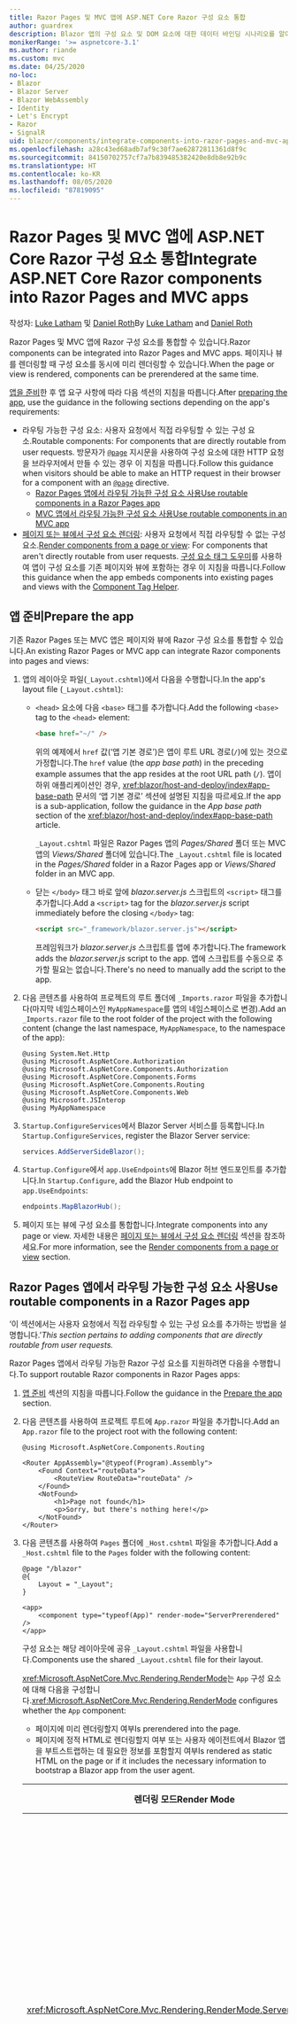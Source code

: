 ```yaml
---
title: Razor Pages 및 MVC 앱에 ASP.NET Core Razor 구성 요소 통합
author: guardrex
description: Blazor 앱의 구성 요소 및 DOM 요소에 대한 데이터 바인딩 시나리오를 알아봅니다.
monikerRange: '>= aspnetcore-3.1'
ms.author: riande
ms.custom: mvc
ms.date: 04/25/2020
no-loc:
- Blazor
- Blazor Server
- Blazor WebAssembly
- Identity
- Let's Encrypt
- Razor
- SignalR
uid: blazor/components/integrate-components-into-razor-pages-and-mvc-apps
ms.openlocfilehash: a28c43ed68adb7af9c30f7ae62872811361d8f9c
ms.sourcegitcommit: 84150702757cf7a7b839485382420e8db8e92b9c
ms.translationtype: HT
ms.contentlocale: ko-KR
ms.lasthandoff: 08/05/2020
ms.locfileid: "87819095"
---
```

# <a name="integrate-aspnet-core-no-locrazor-components-into-no-locrazor-pages-and-mvc-apps"></a><span data-ttu-id="d8db7-103">Razor Pages 및 MVC 앱에 ASP.NET Core Razor 구성 요소 통합</span><span class="sxs-lookup"><span data-stu-id="d8db7-103">Integrate ASP.NET Core Razor components into Razor Pages and MVC apps</span></span>

<span data-ttu-id="d8db7-104">작성자: [Luke Latham](https://github.com/guardrex) 및 [Daniel Roth](https://github.com/danroth27)</span><span class="sxs-lookup"><span data-stu-id="d8db7-104">By [Luke Latham](https://github.com/guardrex) and [Daniel Roth](https://github.com/danroth27)</span></span>

<span data-ttu-id="d8db7-105">Razor Pages 및 MVC 앱에 Razor 구성 요소를 통합할 수 있습니다.</span><span class="sxs-lookup"><span data-stu-id="d8db7-105">Razor components can be integrated into Razor Pages and MVC apps.</span></span> <span data-ttu-id="d8db7-106">페이지나 뷰를 렌더링할 때 구성 요소를 동시에 미리 렌더링할 수 있습니다.</span><span class="sxs-lookup"><span data-stu-id="d8db7-106">When the page or view is rendered, components can be prerendered at the same time.</span></span>

<span data-ttu-id="d8db7-107">[앱을 준비](#prepare-the-app)한 후 앱 요구 사항에 따라 다음 섹션의 지침을 따릅니다.</span><span class="sxs-lookup"><span data-stu-id="d8db7-107">After [preparing the app](#prepare-the-app), use the guidance in the following sections depending on the app's requirements:</span></span>

* <span data-ttu-id="d8db7-108">라우팅 가능한 구성 요소: 사용자 요청에서 직접 라우팅할 수 있는 구성 요소.</span><span class="sxs-lookup"><span data-stu-id="d8db7-108">Routable components: For components that are directly routable from user requests.</span></span> <span data-ttu-id="d8db7-109">방문자가 [`@page`](xref:mvc/views/razor#page) 지시문을 사용하여 구성 요소에 대한 HTTP 요청을 브라우저에서 만들 수 있는 경우 이 지침을 따릅니다.</span><span class="sxs-lookup"><span data-stu-id="d8db7-109">Follow this guidance when visitors should be able to make an HTTP request in their browser for a component with an [`@page`](xref:mvc/views/razor#page) directive.</span></span>
  * [<span data-ttu-id="d8db7-110">Razor Pages 앱에서 라우팅 가능한 구성 요소 사용</span><span class="sxs-lookup"><span data-stu-id="d8db7-110">Use routable components in a Razor Pages app</span></span>](#use-routable-components-in-a-razor-pages-app)
  * [<span data-ttu-id="d8db7-111">MVC 앱에서 라우팅 가능한 구성 요소 사용</span><span class="sxs-lookup"><span data-stu-id="d8db7-111">Use routable components in an MVC app</span></span>](#use-routable-components-in-an-mvc-app)
* <span data-ttu-id="d8db7-112">[페이지 또는 뷰에서 구성 요소 렌더링](#render-components-from-a-page-or-view): 사용자 요청에서 직접 라우팅할 수 없는 구성 요소.</span><span class="sxs-lookup"><span data-stu-id="d8db7-112">[Render components from a page or view](#render-components-from-a-page-or-view): For components that aren't directly routable from user requests.</span></span> <span data-ttu-id="d8db7-113">[구성 요소 태그 도우미](xref:mvc/views/tag-helpers/builtin-th/component-tag-helper)를 사용하여 앱이 구성 요소를 기존 페이지와 뷰에 포함하는 경우 이 지침을 따릅니다.</span><span class="sxs-lookup"><span data-stu-id="d8db7-113">Follow this guidance when the app embeds components into existing pages and views with the [Component Tag Helper](xref:mvc/views/tag-helpers/builtin-th/component-tag-helper).</span></span>

## <a name="prepare-the-app"></a><span data-ttu-id="d8db7-114">앱 준비</span><span class="sxs-lookup"><span data-stu-id="d8db7-114">Prepare the app</span></span>

<span data-ttu-id="d8db7-115">기존 Razor Pages 또는 MVC 앱은 페이지와 뷰에 Razor 구성 요소를 통합할 수 있습니다.</span><span class="sxs-lookup"><span data-stu-id="d8db7-115">An existing Razor Pages or MVC app can integrate Razor components into pages and views:</span></span>

1. <span data-ttu-id="d8db7-116">앱의 레이아웃 파일(`_Layout.cshtml`)에서 다음을 수행합니다.</span><span class="sxs-lookup"><span data-stu-id="d8db7-116">In the app's layout file (`_Layout.cshtml`):</span></span>

   * <span data-ttu-id="d8db7-117">`<head>` 요소에 다음 `<base>` 태그를 추가합니다.</span><span class="sxs-lookup"><span data-stu-id="d8db7-117">Add the following `<base>` tag to the `<head>` element:</span></span>

     ```html
     <base href="~/" />
     ```

     <span data-ttu-id="d8db7-118">위의 예제에서 `href` 값(‘앱 기본 경로’)은 앱이 루트 URL 경로(`/`)에 있는 것으로 가정합니다.</span><span class="sxs-lookup"><span data-stu-id="d8db7-118">The `href` value (the *app base path*) in the preceding example assumes that the app resides at the root URL path (`/`).</span></span> <span data-ttu-id="d8db7-119">앱이 하위 애플리케이션인 경우, <xref:blazor/host-and-deploy/index#app-base-path> 문서의 ‘앱 기본 경로’ 섹션에 설명된 지침을 따르세요.</span><span class="sxs-lookup"><span data-stu-id="d8db7-119">If the app is a sub-application, follow the guidance in the *App base path* section of the <xref:blazor/host-and-deploy/index#app-base-path> article.</span></span>

     <span data-ttu-id="d8db7-120">`_Layout.cshtml` 파일은 Razor Pages 앱의 *Pages/Shared* 폴더 또는 MVC 앱의 *Views/Shared* 폴더에 있습니다.</span><span class="sxs-lookup"><span data-stu-id="d8db7-120">The `_Layout.cshtml` file is located in the *Pages/Shared* folder in a Razor Pages app or *Views/Shared* folder in an MVC app.</span></span>

   * <span data-ttu-id="d8db7-121">닫는 `</body>` 태그 바로 앞에 *blazor.server.js* 스크립트의 `<script>` 태그를 추가합니다.</span><span class="sxs-lookup"><span data-stu-id="d8db7-121">Add a `<script>` tag for the *blazor.server.js* script immediately before the closing `</body>` tag:</span></span>

     ```html
     <script src="_framework/blazor.server.js"></script>
     ```

     <span data-ttu-id="d8db7-122">프레임워크가 *blazor.server.js* 스크립트를 앱에 추가합니다.</span><span class="sxs-lookup"><span data-stu-id="d8db7-122">The framework adds the *blazor.server.js* script to the app.</span></span> <span data-ttu-id="d8db7-123">앱에 스크립트를 수동으로 추가할 필요는 없습니다.</span><span class="sxs-lookup"><span data-stu-id="d8db7-123">There's no need to manually add the script to the app.</span></span>

1. <span data-ttu-id="d8db7-124">다음 콘텐츠를 사용하여 프로젝트의 루트 폴더에 `_Imports.razor` 파일을 추가합니다(마지막 네임스페이스인 `MyAppNamespace`를 앱의 네임스페이스로 변경).</span><span class="sxs-lookup"><span data-stu-id="d8db7-124">Add an `_Imports.razor` file to the root folder of the project with the following content (change the last namespace, `MyAppNamespace`, to the namespace of the app):</span></span>

   ```razor
   @using System.Net.Http
   @using Microsoft.AspNetCore.Authorization
   @using Microsoft.AspNetCore.Components.Authorization
   @using Microsoft.AspNetCore.Components.Forms
   @using Microsoft.AspNetCore.Components.Routing
   @using Microsoft.AspNetCore.Components.Web
   @using Microsoft.JSInterop
   @using MyAppNamespace
   ```

1. <span data-ttu-id="d8db7-125">`Startup.ConfigureServices`에서 Blazor Server 서비스를 등록합니다.</span><span class="sxs-lookup"><span data-stu-id="d8db7-125">In `Startup.ConfigureServices`, register the Blazor Server service:</span></span>

   ```csharp
   services.AddServerSideBlazor();
   ```

1. <span data-ttu-id="d8db7-126">`Startup.Configure`에서 `app.UseEndpoints`에 Blazor 허브 엔드포인트를 추가합니다.</span><span class="sxs-lookup"><span data-stu-id="d8db7-126">In `Startup.Configure`, add the Blazor Hub endpoint to `app.UseEndpoints`:</span></span>

   ```csharp
   endpoints.MapBlazorHub();
   ```

1. <span data-ttu-id="d8db7-127">페이지 또는 뷰에 구성 요소를 통합합니다.</span><span class="sxs-lookup"><span data-stu-id="d8db7-127">Integrate components into any page or view.</span></span> <span data-ttu-id="d8db7-128">자세한 내용은 [페이지 또는 뷰에서 구성 요소 렌더링](#render-components-from-a-page-or-view) 섹션을 참조하세요.</span><span class="sxs-lookup"><span data-stu-id="d8db7-128">For more information, see the [Render components from a page or view](#render-components-from-a-page-or-view) section.</span></span>

## <a name="use-routable-components-in-a-no-locrazor-pages-app"></a><span data-ttu-id="d8db7-129">Razor Pages 앱에서 라우팅 가능한 구성 요소 사용</span><span class="sxs-lookup"><span data-stu-id="d8db7-129">Use routable components in a Razor Pages app</span></span>

<span data-ttu-id="d8db7-130">‘이 섹션에서는 사용자 요청에서 직접 라우팅할 수 있는 구성 요소를 추가하는 방법을 설명합니다.’</span><span class="sxs-lookup"><span data-stu-id="d8db7-130">*This section pertains to adding components that are directly routable from user requests.*</span></span>

<span data-ttu-id="d8db7-131">Razor Pages 앱에서 라우팅 가능한 Razor 구성 요소를 지원하려면 다음을 수행합니다.</span><span class="sxs-lookup"><span data-stu-id="d8db7-131">To support routable Razor components in Razor Pages apps:</span></span>

1. <span data-ttu-id="d8db7-132">[앱 준비](#prepare-the-app) 섹션의 지침을 따릅니다.</span><span class="sxs-lookup"><span data-stu-id="d8db7-132">Follow the guidance in the [Prepare the app](#prepare-the-app) section.</span></span>

1. <span data-ttu-id="d8db7-133">다음 콘텐츠를 사용하여 프로젝트 루트에 `App.razor` 파일을 추가합니다.</span><span class="sxs-lookup"><span data-stu-id="d8db7-133">Add an `App.razor` file to the project root with the following content:</span></span>

   ```razor
   @using Microsoft.AspNetCore.Components.Routing

   <Router AppAssembly="@typeof(Program).Assembly">
       <Found Context="routeData">
           <RouteView RouteData="routeData" />
       </Found>
       <NotFound>
           <h1>Page not found</h1>
           <p>Sorry, but there's nothing here!</p>
       </NotFound>
   </Router>
   ```

1. <span data-ttu-id="d8db7-134">다음 콘텐츠를 사용하여 `Pages` 폴더에 `_Host.cshtml` 파일을 추가합니다.</span><span class="sxs-lookup"><span data-stu-id="d8db7-134">Add a `_Host.cshtml` file to the `Pages` folder with the following content:</span></span>

   ```cshtml
   @page "/blazor"
   @{
       Layout = "_Layout";
   }

   <app>
       <component type="typeof(App)" render-mode="ServerPrerendered" />
   </app>
   ```

   <span data-ttu-id="d8db7-135">구성 요소는 해당 레이아웃에 공유 `_Layout.cshtml` 파일을 사용합니다.</span><span class="sxs-lookup"><span data-stu-id="d8db7-135">Components use the shared `_Layout.cshtml` file for their layout.</span></span>

   <span data-ttu-id="d8db7-136"><xref:Microsoft.AspNetCore.Mvc.Rendering.RenderMode>는 `App` 구성 요소에 대해 다음을 구성합니다.</span><span class="sxs-lookup"><span data-stu-id="d8db7-136"><xref:Microsoft.AspNetCore.Mvc.Rendering.RenderMode> configures whether the `App` component:</span></span>

   * <span data-ttu-id="d8db7-137">페이지에 미리 렌더링할지 여부</span><span class="sxs-lookup"><span data-stu-id="d8db7-137">Is prerendered into the page.</span></span>
   * <span data-ttu-id="d8db7-138">페이지에 정적 HTML로 렌더링할지 여부 또는 사용자 에이전트에서 Blazor 앱을 부트스트랩하는 데 필요한 정보를 포함할지 여부</span><span class="sxs-lookup"><span data-stu-id="d8db7-138">Is rendered as static HTML on the page or if it includes the necessary information to bootstrap a Blazor app from the user agent.</span></span>

   | <span data-ttu-id="d8db7-139">렌더링 모드</span><span class="sxs-lookup"><span data-stu-id="d8db7-139">Render Mode</span></span> | <span data-ttu-id="d8db7-140">설명</span><span class="sxs-lookup"><span data-stu-id="d8db7-140">Description</span></span> |
   | ----------- | ----------- |
   | <xref:Microsoft.AspNetCore.Mvc.Rendering.RenderMode.ServerPrerendered> | <span data-ttu-id="d8db7-141">`App` 구성 요소를 정적 HTML에 렌더링하고 Blazor Server 앱의 마커를 포함합니다.</span><span class="sxs-lookup"><span data-stu-id="d8db7-141">Renders the `App` component into static HTML and includes a marker for a Blazor Server app.</span></span> <span data-ttu-id="d8db7-142">사용자 에이전트를 시작할 때 이 표식은 Blazor 앱을 부트스트랩하는 데 사용됩니다.</span><span class="sxs-lookup"><span data-stu-id="d8db7-142">When the user-agent starts, this marker is used to bootstrap a Blazor app.</span></span> |
   | <xref:Microsoft.AspNetCore.Mvc.Rendering.RenderMode.Server> | <span data-ttu-id="d8db7-143">Blazor Server 앱의 마커를 렌더링합니다.</span><span class="sxs-lookup"><span data-stu-id="d8db7-143">Renders a marker for a Blazor Server app.</span></span> <span data-ttu-id="d8db7-144">`App` 구성 요소의 출력은 포함되지 않습니다.</span><span class="sxs-lookup"><span data-stu-id="d8db7-144">Output from the `App` component isn't included.</span></span> <span data-ttu-id="d8db7-145">사용자 에이전트를 시작할 때 이 표식은 Blazor 앱을 부트스트랩하는 데 사용됩니다.</span><span class="sxs-lookup"><span data-stu-id="d8db7-145">When the user-agent starts, this marker is used to bootstrap a Blazor app.</span></span> |
   | <xref:Microsoft.AspNetCore.Mvc.Rendering.RenderMode.Static> | <span data-ttu-id="d8db7-146">`App` 구성 요소를 정적 HTML에 렌더링합니다.</span><span class="sxs-lookup"><span data-stu-id="d8db7-146">Renders the `App` component into static HTML.</span></span> |

   <span data-ttu-id="d8db7-147">구성 요소 태그 도우미에 대한 자세한 내용은 <xref:mvc/views/tag-helpers/builtin-th/component-tag-helper>를 참조하세요.</span><span class="sxs-lookup"><span data-stu-id="d8db7-147">For more information on the Component Tag Helper, see <xref:mvc/views/tag-helpers/builtin-th/component-tag-helper>.</span></span>

1. <span data-ttu-id="d8db7-148">`Startup.Configure`의 엔드포인트 구성에 `_Host.cshtml` 페이지의 우선순위가 낮은 경로를 추가합니다.</span><span class="sxs-lookup"><span data-stu-id="d8db7-148">Add a low-priority route for the `_Host.cshtml` page to endpoint configuration in `Startup.Configure`:</span></span>

   ```csharp
   app.UseEndpoints(endpoints =>
   {
       ...

       endpoints.MapFallbackToPage("/_Host");
   });
   ```

1. <span data-ttu-id="d8db7-149">라우팅 가능한 구성 요소를 앱에 추가합니다.</span><span class="sxs-lookup"><span data-stu-id="d8db7-149">Add routable components to the app.</span></span> <span data-ttu-id="d8db7-150">예를 들어:</span><span class="sxs-lookup"><span data-stu-id="d8db7-150">For example:</span></span>

   ```razor
   @page "/counter"

   <h1>Counter</h1>

   ...
   ```

<span data-ttu-id="d8db7-151">네임스페이스에 대한 자세한 내용은 [구성 요소 네임스페이스](#component-namespaces) 섹션을 참조하세요.</span><span class="sxs-lookup"><span data-stu-id="d8db7-151">For more information on namespaces, see the [Component namespaces](#component-namespaces) section.</span></span>

## <a name="use-routable-components-in-an-mvc-app"></a><span data-ttu-id="d8db7-152">MVC 앱에서 라우팅 가능한 구성 요소 사용</span><span class="sxs-lookup"><span data-stu-id="d8db7-152">Use routable components in an MVC app</span></span>

<span data-ttu-id="d8db7-153">‘이 섹션에서는 사용자 요청에서 직접 라우팅할 수 있는 구성 요소를 추가하는 방법을 설명합니다.’</span><span class="sxs-lookup"><span data-stu-id="d8db7-153">*This section pertains to adding components that are directly routable from user requests.*</span></span>

<span data-ttu-id="d8db7-154">MVC 앱에서 라우팅 가능한 Razor 구성 요소를 지원하려면 다음을 수행합니다.</span><span class="sxs-lookup"><span data-stu-id="d8db7-154">To support routable Razor components in MVC apps:</span></span>

1. <span data-ttu-id="d8db7-155">[앱 준비](#prepare-the-app) 섹션의 지침을 따릅니다.</span><span class="sxs-lookup"><span data-stu-id="d8db7-155">Follow the guidance in the [Prepare the app](#prepare-the-app) section.</span></span>

1. <span data-ttu-id="d8db7-156">다음 콘텐츠를 사용하여 프로젝트 루트에 `App.razor` 파일을 추가합니다.</span><span class="sxs-lookup"><span data-stu-id="d8db7-156">Add an `App.razor` file to the root of the project with the following content:</span></span>

   ```razor
   @using Microsoft.AspNetCore.Components.Routing

   <Router AppAssembly="@typeof(Program).Assembly">
       <Found Context="routeData">
           <RouteView RouteData="routeData" />
       </Found>
       <NotFound>
           <h1>Page not found</h1>
           <p>Sorry, but there's nothing here!</p>
       </NotFound>
   </Router>
   ```

1. <span data-ttu-id="d8db7-157">다음 콘텐츠를 사용하여 `Views/Home` 폴더에 `_Host.cshtml` 파일을 추가합니다.</span><span class="sxs-lookup"><span data-stu-id="d8db7-157">Add a `_Host.cshtml` file to the `Views/Home` folder with the following content:</span></span>

   ```cshtml
   @{
       Layout = "_Layout";
   }

   <app>
       <component type="typeof(App)" render-mode="ServerPrerendered" />
   </app>
   ```

   <span data-ttu-id="d8db7-158">구성 요소는 해당 레이아웃에 공유 `_Layout.cshtml` 파일을 사용합니다.</span><span class="sxs-lookup"><span data-stu-id="d8db7-158">Components use the shared `_Layout.cshtml` file for their layout.</span></span>
   
   <span data-ttu-id="d8db7-159"><xref:Microsoft.AspNetCore.Mvc.Rendering.RenderMode>는 `App` 구성 요소에 대해 다음을 구성합니다.</span><span class="sxs-lookup"><span data-stu-id="d8db7-159"><xref:Microsoft.AspNetCore.Mvc.Rendering.RenderMode> configures whether the `App` component:</span></span>

   * <span data-ttu-id="d8db7-160">페이지에 미리 렌더링할지 여부</span><span class="sxs-lookup"><span data-stu-id="d8db7-160">Is prerendered into the page.</span></span>
   * <span data-ttu-id="d8db7-161">페이지에 정적 HTML로 렌더링할지 여부 또는 사용자 에이전트에서 Blazor 앱을 부트스트랩하는 데 필요한 정보를 포함할지 여부</span><span class="sxs-lookup"><span data-stu-id="d8db7-161">Is rendered as static HTML on the page or if it includes the necessary information to bootstrap a Blazor app from the user agent.</span></span>

   | <span data-ttu-id="d8db7-162">렌더링 모드</span><span class="sxs-lookup"><span data-stu-id="d8db7-162">Render Mode</span></span> | <span data-ttu-id="d8db7-163">설명</span><span class="sxs-lookup"><span data-stu-id="d8db7-163">Description</span></span> |
   | ----------- | ----------- |
   | <xref:Microsoft.AspNetCore.Mvc.Rendering.RenderMode.ServerPrerendered> | <span data-ttu-id="d8db7-164">`App` 구성 요소를 정적 HTML에 렌더링하고 Blazor Server 앱의 마커를 포함합니다.</span><span class="sxs-lookup"><span data-stu-id="d8db7-164">Renders the `App` component into static HTML and includes a marker for a Blazor Server app.</span></span> <span data-ttu-id="d8db7-165">사용자 에이전트를 시작할 때 이 표식은 Blazor 앱을 부트스트랩하는 데 사용됩니다.</span><span class="sxs-lookup"><span data-stu-id="d8db7-165">When the user-agent starts, this marker is used to bootstrap a Blazor app.</span></span> |
   | <xref:Microsoft.AspNetCore.Mvc.Rendering.RenderMode.Server> | <span data-ttu-id="d8db7-166">Blazor Server 앱의 마커를 렌더링합니다.</span><span class="sxs-lookup"><span data-stu-id="d8db7-166">Renders a marker for a Blazor Server app.</span></span> <span data-ttu-id="d8db7-167">`App` 구성 요소의 출력은 포함되지 않습니다.</span><span class="sxs-lookup"><span data-stu-id="d8db7-167">Output from the `App` component isn't included.</span></span> <span data-ttu-id="d8db7-168">사용자 에이전트를 시작할 때 이 표식은 Blazor 앱을 부트스트랩하는 데 사용됩니다.</span><span class="sxs-lookup"><span data-stu-id="d8db7-168">When the user-agent starts, this marker is used to bootstrap a Blazor app.</span></span> |
   | <xref:Microsoft.AspNetCore.Mvc.Rendering.RenderMode.Static> | <span data-ttu-id="d8db7-169">`App` 구성 요소를 정적 HTML에 렌더링합니다.</span><span class="sxs-lookup"><span data-stu-id="d8db7-169">Renders the `App` component into static HTML.</span></span> |

   <span data-ttu-id="d8db7-170">구성 요소 태그 도우미에 대한 자세한 내용은 <xref:mvc/views/tag-helpers/builtin-th/component-tag-helper>를 참조하세요.</span><span class="sxs-lookup"><span data-stu-id="d8db7-170">For more information on the Component Tag Helper, see <xref:mvc/views/tag-helpers/builtin-th/component-tag-helper>.</span></span>

1. <span data-ttu-id="d8db7-171">홈 컨트롤러에 작업을 추가합니다.</span><span class="sxs-lookup"><span data-stu-id="d8db7-171">Add an action to the Home controller:</span></span>

   ```csharp
   public IActionResult Blazor()
   {
      return View("_Host");
   }
   ```

1. <span data-ttu-id="d8db7-172">`Startup.Configure`의 엔드포인트 구성에 `_Host.cshtml` 뷰를 반환하는 컨트롤러 작업의 우선순위가 낮은 경로를 추가합니다.</span><span class="sxs-lookup"><span data-stu-id="d8db7-172">Add a low-priority route for the controller action that returns the `_Host.cshtml` view to the endpoint configuration in `Startup.Configure`:</span></span>

   ```csharp
   app.UseEndpoints(endpoints =>
   {
       ...

       endpoints.MapFallbackToController("Blazor", "Home");
   });
   ```

1. <span data-ttu-id="d8db7-173">`Pages` 폴더를 만들고 라우팅 가능한 구성 요소를 앱에 추가합니다.</span><span class="sxs-lookup"><span data-stu-id="d8db7-173">Create a `Pages` folder and add routable components to the app.</span></span> <span data-ttu-id="d8db7-174">예를 들어:</span><span class="sxs-lookup"><span data-stu-id="d8db7-174">For example:</span></span>

   ```razor
   @page "/counter"

   <h1>Counter</h1>

   ...
   ```

<span data-ttu-id="d8db7-175">네임스페이스에 대한 자세한 내용은 [구성 요소 네임스페이스](#component-namespaces) 섹션을 참조하세요.</span><span class="sxs-lookup"><span data-stu-id="d8db7-175">For more information on namespaces, see the [Component namespaces](#component-namespaces) section.</span></span>

## <a name="render-components-from-a-page-or-view"></a><span data-ttu-id="d8db7-176">페이지 또는 뷰에서 구성 요소 렌더링</span><span class="sxs-lookup"><span data-stu-id="d8db7-176">Render components from a page or view</span></span>

<span data-ttu-id="d8db7-177">‘이 섹션에서는 사용자 요청에서 직접 구성 요소를 라우팅할 수 없는 페이지 또는 뷰에 구성 요소를 추가하는 방법을 설명합니다.’</span><span class="sxs-lookup"><span data-stu-id="d8db7-177">*This section pertains to adding components to pages or views, where the components aren't directly routable from user requests.*</span></span>

<span data-ttu-id="d8db7-178">페이지 또는 뷰에서 구성 요소를 렌더링하려면 [구성 요소 태그 도우미](xref:mvc/views/tag-helpers/builtin-th/component-tag-helper)를 사용합니다.</span><span class="sxs-lookup"><span data-stu-id="d8db7-178">To render a component from a page or view, use the [Component Tag Helper](xref:mvc/views/tag-helpers/builtin-th/component-tag-helper).</span></span>

### <a name="render-stateful-interactive-components"></a><span data-ttu-id="d8db7-179">상태 저장 대화형 구성 요소 렌더링</span><span class="sxs-lookup"><span data-stu-id="d8db7-179">Render stateful interactive components</span></span>

<span data-ttu-id="d8db7-180">Razor 페이지 또는 뷰에 상태 저장 대화형 구성 요소를 추가할 수 있습니다.</span><span class="sxs-lookup"><span data-stu-id="d8db7-180">Stateful interactive components can be added to a Razor page or view.</span></span>

<span data-ttu-id="d8db7-181">페이지 또는 뷰를 렌더링하는 경우와 관련해서 다음 사항을 확인합니다.</span><span class="sxs-lookup"><span data-stu-id="d8db7-181">When the page or view renders:</span></span>

* <span data-ttu-id="d8db7-182">구성 요소가 페이지 또는 뷰와 함께 미리 렌더링됩니다.</span><span class="sxs-lookup"><span data-stu-id="d8db7-182">The component is prerendered with the page or view.</span></span>
* <span data-ttu-id="d8db7-183">미리 렌더링하는 데 사용된 초기 구성 요소 상태가 손실됩니다.</span><span class="sxs-lookup"><span data-stu-id="d8db7-183">The initial component state used for prerendering is lost.</span></span>
* <span data-ttu-id="d8db7-184">SignalR 연결이 완료되면 새 구성 요소 상태가 생성됩니다.</span><span class="sxs-lookup"><span data-stu-id="d8db7-184">New component state is created when the SignalR connection is established.</span></span>

<span data-ttu-id="d8db7-185">다음 Razor 페이지는 `Counter` 구성 요소를 렌더링합니다.</span><span class="sxs-lookup"><span data-stu-id="d8db7-185">The following Razor page renders a `Counter` component:</span></span>

```cshtml
<h1>My Razor Page</h1>

<component type="typeof(Counter)" render-mode="ServerPrerendered" 
    param-InitialValue="InitialValue" />

@functions {
    [BindProperty(SupportsGet=true)]
    public int InitialValue { get; set; }
}
```

<span data-ttu-id="d8db7-186">자세한 내용은 <xref:mvc/views/tag-helpers/builtin-th/component-tag-helper>를 참조하세요.</span><span class="sxs-lookup"><span data-stu-id="d8db7-186">For more information, see <xref:mvc/views/tag-helpers/builtin-th/component-tag-helper>.</span></span>

### <a name="render-noninteractive-components"></a><span data-ttu-id="d8db7-187">비대화형 구성 요소 렌더링</span><span class="sxs-lookup"><span data-stu-id="d8db7-187">Render noninteractive components</span></span>

<span data-ttu-id="d8db7-188">다음 Razor 페이지에서 `Counter` 구성 요소는 폼을 통해 지정된 초기 값을 사용하여 정적으로 렌더링됩니다.</span><span class="sxs-lookup"><span data-stu-id="d8db7-188">In the following Razor page, the `Counter` component is statically rendered with an initial value that's specified using a form.</span></span> <span data-ttu-id="d8db7-189">구성 요소가 정적으로 렌더링되므로 구성 요소는 대화형이 아닙니다.</span><span class="sxs-lookup"><span data-stu-id="d8db7-189">Since the component is statically rendered, the component isn't interactive:</span></span>

```cshtml
<h1>My Razor Page</h1>

<form>
    <input type="number" asp-for="InitialValue" />
    <button type="submit">Set initial value</button>
</form>

<component type="typeof(Counter)" render-mode="Static" 
    param-InitialValue="InitialValue" />

@functions {
    [BindProperty(SupportsGet=true)]
    public int InitialValue { get; set; }
}
```

<span data-ttu-id="d8db7-190">자세한 내용은 <xref:mvc/views/tag-helpers/builtin-th/component-tag-helper>를 참조하세요.</span><span class="sxs-lookup"><span data-stu-id="d8db7-190">For more information, see <xref:mvc/views/tag-helpers/builtin-th/component-tag-helper>.</span></span>

## <a name="component-namespaces"></a><span data-ttu-id="d8db7-191">구성 요소 네임스페이스</span><span class="sxs-lookup"><span data-stu-id="d8db7-191">Component namespaces</span></span>

<span data-ttu-id="d8db7-192">사용자 지정 폴더를 사용하여 앱의 구성 요소를 저장하는 경우, 폴더를 나타내는 네임스페이스를 페이지/뷰 또는 `_ViewImports.cshtml` 파일에 추가합니다.</span><span class="sxs-lookup"><span data-stu-id="d8db7-192">When using a custom folder to hold the app's components, add the namespace representing the folder to either the page/view or to the `_ViewImports.cshtml` file.</span></span> <span data-ttu-id="d8db7-193">다음 예제에서는</span><span class="sxs-lookup"><span data-stu-id="d8db7-193">In the following example:</span></span>

* <span data-ttu-id="d8db7-194">`MyAppNamespace`를 앱의 네임스페이스로 변경합니다.</span><span class="sxs-lookup"><span data-stu-id="d8db7-194">Change `MyAppNamespace` to the app's namespace.</span></span>
* <span data-ttu-id="d8db7-195">구성 요소를 저장하는 데 *Components* 폴더를 사용하지 않은 경우, `Components`를 구성 요소가 있는 폴더로 변경합니다.</span><span class="sxs-lookup"><span data-stu-id="d8db7-195">If a folder named *Components* isn't used to hold the components, change `Components` to the folder where the components reside.</span></span>

```cshtml
@using MyAppNamespace.Components
```

<span data-ttu-id="d8db7-196">`_ViewImports.cshtml` 파일은 Razor Pages 앱의 `Pages` 폴더 또는 MVC 앱의 `Views` 폴더에 있습니다.</span><span class="sxs-lookup"><span data-stu-id="d8db7-196">The `_ViewImports.cshtml` file is located in the `Pages` folder of a Razor Pages app or the `Views` folder of an MVC app.</span></span>

<span data-ttu-id="d8db7-197">자세한 내용은 <xref:blazor/components/index#namespaces>를 참조하세요.</span><span class="sxs-lookup"><span data-stu-id="d8db7-197">For more information, see <xref:blazor/components/index#namespaces>.</span></span>
